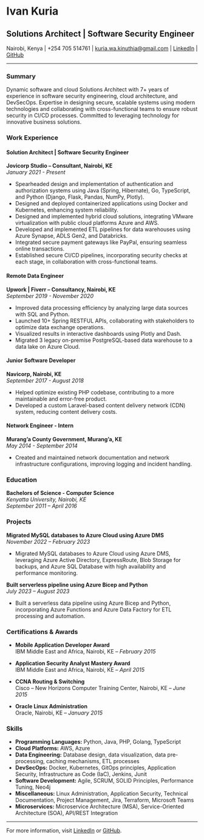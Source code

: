# Ivan Kuria

## Solutions Architect | Software Security Engineer

Nairobi, Kenya | +254 705 514761 | kuria.wa.kinuthia@gmail.com | [LinkedIn](#) | [GitHub](#)

---

### Summary

Dynamic software and cloud Solutions Architect with 7+ years of experience in software security engineering, cloud architecture, and DevSecOps. Expertise in designing secure, scalable systems using modern technologies and collaborating with cross-functional teams to ensure robust security in CI/CD processes. Committed to leveraging technology for innovative business solutions.

### Work Experience

#### Solution Architect | Software Security Engineer
**Jovicorp Studio – Consultant, Nairobi, KE**  
_January 2021 - Present_

- Spearheaded design and implementation of authentication and authorization systems using Java (Spring, Hibernate), Go, TypeScript, and Python (Django, Flask, Pandas, NumPy, Plotly).
- Designed and deployed containerized applications using Docker and Kubernetes, enhancing system reliability.
- Designed and implemented hybrid cloud solutions, integrating VMware virtualization with public cloud platforms Azure and AWS.
- Developed and implemented ETL pipelines for data warehouses using Azure Synapse, ADLS Gen2, and Databricks.
- Integrated secure payment gateways like PayPal, ensuring seamless online transactions.
- Established secure CI/CD pipelines, incorporating security checks at each stage, in collaboration with cross-functional teams.

#### Remote Data Engineer
**Upwork | Fiverr – Consultancy, Nairobi, KE**  
_September 2019 - November 2020_

- Improved data processing efficiency by analyzing large data sources with SQL and Python.
- Launched 10+ Spring RESTFUL APIs, collaborating with stakeholders to optimize data exchange operations.
- Visualized results in interactive dashboards using Plotly and Dash.
- Migrated 3 legacy on-premise PostgreSQL-based data warehouse to a data lake on Azure Cloud.

#### Junior Software Developer
**Navicorp, Nairobi, KE**  
_September 2017 - August 2018_

- Helped optimize existing PHP codebase, contributing to a more maintainable and error-free product.
- Developed a custom Laravel-based content delivery network (CDN) system, reducing content delivery costs.

#### Network Engineer - Intern
**Murang’a County Government, Murang’a, KE**  
_May 2014 - September 2014_

- Created and maintained network documentation and network infrastructure configurations, improving logging and incident handling.

### Education

**Bachelors of Science - Computer Science**  
_Kenyatta University, Nairobi, KE_  
_September 2011 – April 2016_

### Projects

**Migrated MySQL databases to Azure Cloud using Azure DMS**  
_November 2022 – February 2023_

- Migrated MySQL databases to Azure Cloud using Azure DMS, leveraging Azure Active Directory, ExpressRoute, Blob Storage for backups, and Azure SQL Database with high availability and performance monitoring.

**Built serverless pipeline using Azure Bicep and Python**  
_July 2023 – August 2023_

- Built a serverless data pipeline using Azure Bicep and Python, incorporating Azure Functions and Azure Data Factory for ETL processing and automation.

### Certifications & Awards

- **Mobile Application Developer Award**  
  IBM Middle East and Africa, Nairobi, KE – _February 2015_

- **Application Security Analyst Mastery Award**  
  IBM Middle East and Africa, Nairobi, KE – _April 2015_

- **CCNA Routing & Switching**  
  Cisco – New Horizons Computer Training Center, Nairobi, KE – _June 2015_

- **Oracle Linux Administration**  
  Oracle, Nairobi, KE – _January 2015_

### Skills

- **Programming Languages:** Python, Java, PHP, Golang, TypeScript
- **Cloud Platforms:** AWS, Azure
- **Data Engineering:** Database design, data visualization, data pre-processing, caching mechanisms, ETL processes
- **DevSecOps:** Docker, Kubernetes, GitOps principles, Application Security, Infrastructure as Code (IaC), Jenkins, Junit
- **Software Development:** Agile, SCRUM, SOLID Principles, Performance Tuning, Neo4j
- **Miscellaneous:** Linux Administration, Application Security, Technical Documentation, Project Management, Jira, Terraform, Microsoft Teams
- **Microservices:** Microservice Architecture (MSA), Service-Oriented Architecture (SOA), API/REST Integration

---

For more information, visit [LinkedIn](#) or [GitHub](#).
